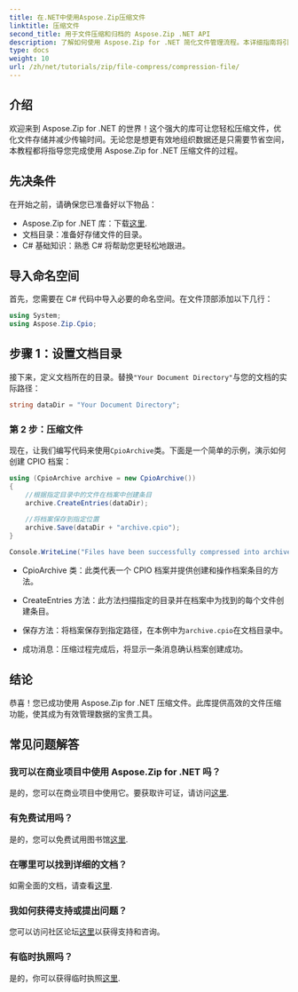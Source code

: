 ```yaml
---
title: 在.NET中使用Aspose.Zip压缩文件
linktitle: 压缩文件
second_title: 用于文件压缩和归档的 Aspose.Zip .NET API
description: 了解如何使用 Aspose.Zip for .NET 简化文件管理流程。本详细指南将引导您完成压缩文件的步骤。
type: docs
weight: 10
url: /zh/net/tutorials/zip/file-compress/compression-file/
---
```

## 介绍

欢迎来到 Aspose.Zip for .NET 的世界！这个强大的库可让您轻松压缩文件，优化文件存储并减少传输时间。无论您是想更有效地组织数据还是只需要节省空间，本教程都将指导您完成使用 Aspose.Zip for .NET 压缩文件的过程。

## 先决条件

在开始之前，请确保您已准备好以下物品：

-  Aspose.Zip for .NET 库：下载[这里](https://releases.aspose.com/zip/net/).
- 文档目录：准备好存储文件的目录。
- C# 基础知识：熟悉 C# 将帮助您更轻松地跟进。

## 导入命名空间

首先，您需要在 C# 代码中导入必要的命名空间。在文件顶部添加以下几行：

```csharp
using System;
using Aspose.Zip.Cpio;
```

## 步骤 1：设置文档目录

接下来，定义文档所在的目录。替换`"Your Document Directory"`与您的文档的实际路径：

```csharp
string dataDir = "Your Document Directory";
```

### 第 2 步：压缩文件

现在，让我们编写代码来使用`CpioArchive`类。下面是一个简单的示例，演示如何创建 CPIO 档案：

```csharp
using (CpioArchive archive = new CpioArchive())
{
    //根据指定目录中的文件在档案中创建条目
    archive.CreateEntries(dataDir);
    
    //将档案保存到指定位置
    archive.Save(dataDir + "archive.cpio");
}

Console.WriteLine("Files have been successfully compressed into archive.cpio!");
```

- CpioArchive 类：此类代表一个 CPIO 档案并提供创建和操作档案条目的方法。
  
- CreateEntries 方法：此方法扫描指定的目录并在档案中为找到的每个文件创建条目。
  
- 保存方法：将档案保存到指定路径，在本例中为`archive.cpio`在文档目录中。
  
- 成功消息：压缩过程完成后，将显示一条消息确认档案创建成功。

## 结论

恭喜！您已成功使用 Aspose.Zip for .NET 压缩文件。此库提供高效的文件压缩功能，使其成为有效管理数据的宝贵工具。

## 常见问题解答

### 我可以在商业项目中使用 Aspose.Zip for .NET 吗？
是的，您可以在商业项目中使用它。要获取许可证，请访问[这里](https://purchase.conholdate.com/buy).

### 有免费试用吗？
是的，您可以免费试用图书馆[这里](https://releases.aspose.com/).

### 在哪里可以找到详细的文档？
如需全面的文档，请查看[这里](https://reference.aspose.com/zip/net/).

### 我如何获得支持或提出问题？
您可以访问社区论坛[这里](https://forum.aspose.com/c/zip/37)以获得支持和咨询。

### 有临时执照吗？
是的，你可以获得临时执照[这里](https://purchase.conholdate.com/temporary-license/).